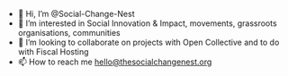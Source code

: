 - 👋 Hi, I’m @Social-Change-Nest
- 👀 I’m interested in Social Innovation & Impact, movements, grassroots organisations, communities
- 💞️ I’m looking to collaborate on projects with Open Collective and to do with Fiscal Hosting
- 📫 How to reach me hello@thesocialchangenest.org
